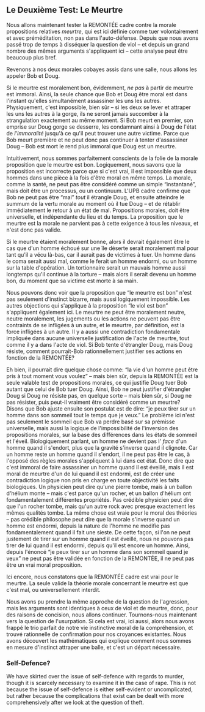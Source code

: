## Le Deuxième Test: Le Meurtre

Nous allons maintenant tester la REMONTÉE cadre contre la morale propositions relatives *meurtre*, qui est ici définie comme tuer volontairement et avec préméditation, non pas dans l'auto-défense.
Depuis que nous avons passé trop de temps à disséquer la question de viol – et depuis un grand nombre des mêmes arguments s'appliquent ici – cette analyse peut être beaucoup plus bref.

Revenons à nos deux morales cobayes assis dans une salle, nous allons les appeler Bob et Doug.

Si le meurtre est moralement bon, évidemment, *ne pas* à partir de meurtre est immoral. Ainsi, la seule chance que Bob et Doug être moral est dans l'instant qu'elles simultanément assassiner les uns les autres. Physiquement, c'est impossible, bien sûr – si les deux se lever et attraper les uns les autres à la gorge, ils ne seront jamais succomber à la strangulation exactement au même moment. Si Bob meurt en premier, son emprise sur Doug gorge se desserre, les condamnant ainsi à Doug de l'état de *l'immoralité* jusqu'à ce qu'il peut trouver une autre victime. Parce que Bob meurt première et ne peut donc pas continuer à tenter d'assassiner Doug – Bob est mort le rend plus immoral que Doug est un meurtre.

Intuitivement, nous sommes parfaitement conscients de la folie de la morale proposition que le meurtre est bon. Logiquement, nous savons que la proposition est incorrecte parce que si c'est vrai, il est impossible que deux hommes dans une pièce à la fois d'être moral en même temps. La morale, comme la santé, ne peut pas être considéré comme un simple “instantané”, mais doit être un processus, ou un continuum. L'UPB cadre confirme que Bob ne peut pas être “mal” *tout* il étrangle Doug, et ensuite atteindre le summum de la vertu morale au moment où il tue Doug – et de rétablir immédiatement le retour à un état de mal. Propositions morales, doit être universelle, et indépendante du lieu et du temps. La proposition que le meurtre est la morale ne parvient pas à cette exigence à tous les niveaux, et n'est donc pas valide.

Si le meurtre étaient moralement bonne, alors il devrait également être le cas que d'un homme échoué sur une île déserte serait moralement mal pour tant qu'il a vécu là-bas, car il aurait pas de victimes à tuer. Un homme dans le coma serait aussi mal, comme le ferait un homme endormi, ou un homme sur la table d'opération. Un tortionnaire serait un mauvais homme aussi longtemps qu'il continue à la torture – mais alors il serait devenu un homme bon, du moment que sa victime est morte à sa main.

Nous pouvons donc voir que la proposition que “le meurtre est bon” n'est pas seulement d'instinct bizarre, mais aussi logiquement impossible.
Les autres objections qui s'applique à la proposition “le viol est bon” s'appliquent également ici. Le meurtre ne peut être moralement neutre, neutre moralement, les jugements ou les actions ne peuvent pas être contraints de se infligées à un autre, et le meurtre, par définition, est la force infligées à un autre.
Il y a aussi une contradiction fondamentale impliquée dans aucune universelle justification de l'acte de meurtre, tout comme il y a dans l'acte de viol. Si Bob tente d'étrangler Doug, mais Doug résiste, comment pourrait-Bob rationnellement justifier ses actions en fonction de la REMONTÉE?

Eh bien, il pourrait dire quelque chose comme: “la vie d'un homme peut être pris à tout moment vous voulez” – mais bien sûr, depuis la REMONTÉE est la seule valable test de propositions morales, ce qui justifie Doug tuer Bob autant que celui de Bob tuer Doug. Ainsi, Bob ne peut justifier d'étrangler Doug si Doug ne résiste pas, en quelque sorte – mais bien sûr, si Doug ne pas résister, puis peut-il vraiment être considéré comme un meurtre?
Disons que Bob ajuste ensuite son postulat est de dire: “je peux tirer sur un homme dans son sommeil tout le temps que je veux.” Le problème ici n'est pas seulement le sommeil que Bob va perdre basé sur sa prémisse universelle, mais aussi la logique de l'impossibilité de l'inversion des propositions morales, sur la base des différences dans les états de sommeil et l'éveil. Biologiquement parlant, un homme ne devient pas l' *face* d'un homme quand il s'endort, plus que la gravité s'inverse quand il clignote.
Car un homme reste un homme quand il s'endort, il ne peut pas être le cas, à l'opposé des règles morales s'appliquent à lui dans cet état. Donc dire que c'est immoral de faire assassiner un homme quand il est éveillé, mais il est moral de meurtre d'un de lui quand il est endormi, est de créer une contradiction logique non pris en charge en toute objectivité les faits biologiques. Un physicien peut dire qu'une pierre tombe, mais à un ballon d'hélium monte – mais c'est parce qu'un rocher, et un ballon d'hélium ont fondamentalement différentes propriétés. Pas crédible physicien peut dire que l'un rocher tombe, mais qu'un autre rock avec presque exactement les mêmes qualités tombe. La même chose est vraie pour le moral des théories – pas crédible philosophe peut dire que la morale s'inverse quand un homme est endormi, depuis la nature de l'homme ne modifie pas fondamentalement quand il fait une sieste.
De cette façon, si l'on ne peut justement de tirer sur un homme quand il est éveillé, nous ne pouvons pas tirer de lui quand il est endormi, depuis qu'il est encore un homme.
Ainsi, depuis l'énoncé “je peux tirer sur un homme dans son sommeil quand je veux” ne peut pas être validée en fonction de la REMONTÉE, il ne peut pas être un vrai moral proposition.

Ici encore, nous constatons que la REMONTÉE cadre est vrai pour le meurtre. La seule valide la théorie morale concernant le meurtre est que c'est mal, ou universellement interdit.

Nous avons pu prendre la même approche de la question de l'agression, mais les arguments sont identiques à ceux de viol et de meurtre, donc, pour des raisons de concision, nous allons continuer.
Tournons-nous maintenant vers la question de l'usurpation. Si cela est vrai, ici aussi, alors nous avons frappé le trio parfait de notre vie instinctive moral de la compréhension, et trouvé rationnelle de confirmation pour nos croyances existantes. Nous avons découvert les mathématiques qui explique comment nous sommes en mesure d'instinct attraper une balle, et c'est un départ nécessaire.

### Self-Defence?

We have skirted over the issue of self-defence with regards to murder, though it is scarcely necessary to examine it in the case of rape. This is not because the issue of self-defence is either self-evident or uncomplicated, but rather because the complications that exist can be dealt with more comprehensively after we look at the question of theft.
